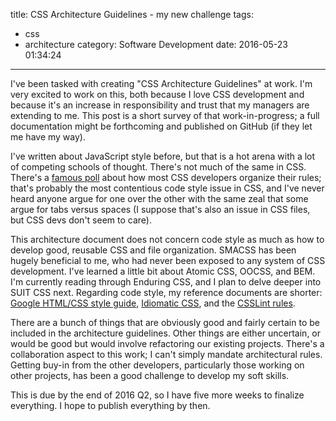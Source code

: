 title: CSS Architecture Guidelines - my new challenge
tags:
  - css
  - architecture
category: Software Development
date: 2016-05-23 01:34:24
---

I've been tasked with creating "CSS Architecture Guidelines" at work. I'm very excited to work on this, both because I love CSS development and because it's an increase in responsibility and trust that my managers are extending to me. This post is a short survey of that work-in-progress; a full documentation might be forthcoming and published on GitHub (if they let me have my way).

I've written about JavaScript style before, but that is a hot arena with a lot of competing schools of thought. There's not much of the same in CSS. There's a [famous poll](https://css-tricks.com/poll-results-how-do-you-order-your-css-properties/) about how most CSS developers organize their rules; that's probably the most contentious code style issue in CSS, and I've never heard anyone argue for one over the other with the same zeal that some argue for tabs versus spaces (I suppose that's also an issue in CSS files, but CSS devs don't seem to care). 

This architecture document does not concern code style as much as how to develop good, reusable CSS and file organization. SMACSS has been hugely beneficial to me, who had never been exposed to any system of CSS development. I've learned a little bit about Atomic CSS, OOCSS, and BEM. I'm currently reading through Enduring CSS, and I plan to delve deeper into SUIT CSS next. Regarding code style, my reference documents are shorter: [Google HTML/CSS style guide](https://google.github.io/styleguide/htmlcssguide.html), [Idiomatic CSS](https://github.com/necolas/idiomatic-css), and the [CSSLint rules](https://github.com/CSSLint/csslint/wiki/Rules).

There are a bunch of things that are obviously good and fairly certain to be included in the architecture guidelines. Other things are either uncertain, or would be good but would involve refactoring our existing projects. There's a collaboration aspect to this work; I can't simply mandate architectural rules. Getting buy-in from the other developers, particularly those working on other projects, has been a good challenge to develop my soft skills. 

This is due by the end of 2016 Q2, so I have five more weeks to finalize everything. I hope to publish everything by then.
